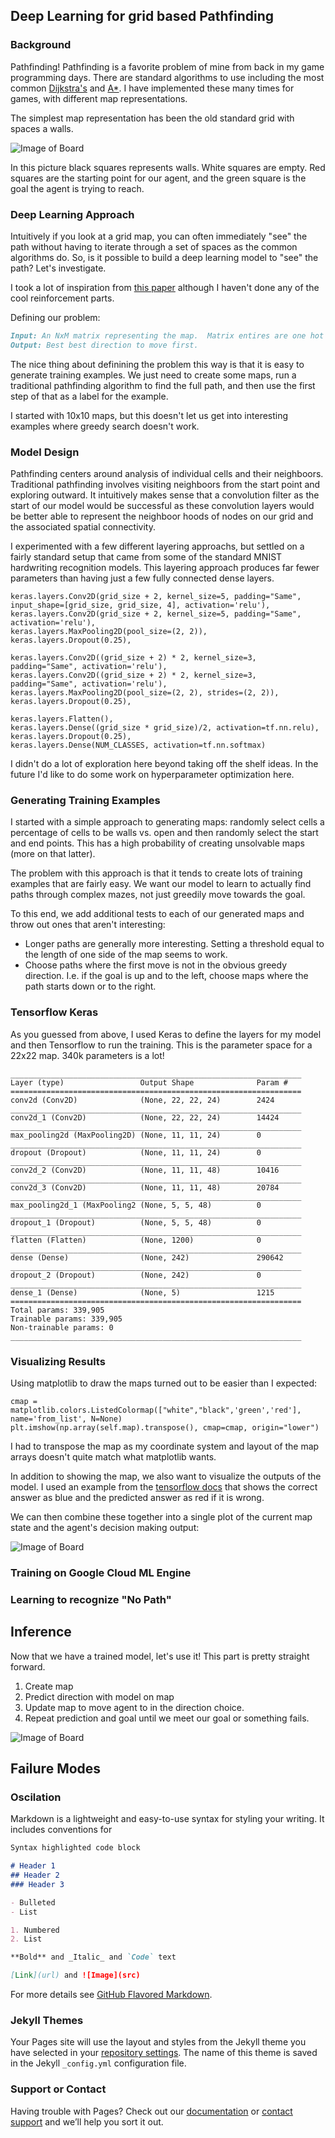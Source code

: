 ## Deep Learning for grid based Pathfinding


### Background

Pathfinding!  Pathfinding is a favorite problem of mine from back in my game programming days.  There are standard algorithms to use including the most common [Dijkstra's](https://en.wikipedia.org/wiki/Dijkstra%27s_algorithm) and [A*](https://en.wikipedia.org/wiki/A*_search_algorithm).  I have implemented these many times for games, with different map representations.

The simplest map representation has been the old standard grid with spaces a walls.

![Image of Board](/docimg/fullpath.gif)

In this picture black squares represents walls.  White squares are empty.  Red squares are the starting point for our agent, and the green square is the goal the agent is trying to reach.

### Deep Learning Approach

Intuitively if you look at a grid map, you can often immediately "see" the path without having to iterate through a set of spaces as the common algorithms do.  So, is it possible to build a deep learning model to "see" the path?  Let's investigate.

I took a lot of inspiration from [this paper](https://www.sciencedirect.com/science/article/pii/S1877050918300553) although I haven't done any of the cool reinforcement parts.

Defining our problem:

```markdown
Input: An NxM matrix representing the map.  Matrix entires are one hot vectors indicating empty, wall, agent, or goal.
Output: Best best direction to move first.
```

The nice thing about definining the problem this way is that it is easy to generate training examples.  We just need to create some maps, run a traditional pathfinding algorithm to find the full path, and then use the first step of that as a label for the example.

I started with 10x10 maps, but this doesn't let us get into interesting examples where greedy search doesn't work.

### Model Design

Pathfinding centers around analysis of individual cells and their neighboors.  Traditional pathfinding involves visiting neighboors from the start point and exploring outward.  It intuitively makes sense that a convolution filter as the start of our model would be successful as these convolution layers would be better able to represent the neighboor hoods of nodes on our grid and the associated spatial connectivity.

I experimented with a few different layering approachs, but settled on a fairly standard setup that came from some of the standard MNIST hardwriting recognition models.  This layering approach produces far fewer parameters than having just a few fully connected dense layers.

```
keras.layers.Conv2D(grid_size + 2, kernel_size=5, padding="Same", input_shape=[grid_size, grid_size, 4], activation='relu'),
keras.layers.Conv2D(grid_size + 2, kernel_size=5, padding="Same", activation='relu'),
keras.layers.MaxPooling2D(pool_size=(2, 2)),
keras.layers.Dropout(0.25),

keras.layers.Conv2D((grid_size + 2) * 2, kernel_size=3, padding="Same", activation='relu'),
keras.layers.Conv2D((grid_size + 2) * 2, kernel_size=3, padding="Same", activation='relu'),
keras.layers.MaxPooling2D(pool_size=(2, 2), strides=(2, 2)),
keras.layers.Dropout(0.25),

keras.layers.Flatten(),
keras.layers.Dense((grid_size * grid_size)/2, activation=tf.nn.relu),
keras.layers.Dropout(0.25), 
keras.layers.Dense(NUM_CLASSES, activation=tf.nn.softmax)
```

I didn't do a lot of exploration here beyond taking off the shelf ideas.  In the future I'd like to do some work on hyperparameter optimization here.

### Generating Training Examples

I started with a simple approach to generating maps: randomly select cells a percentage of cells to be walls vs. open and then randomly select the start and end points.  This has a high probability of creating unsolvable maps (more on that latter).  

The problem with this approach is that it tends to create lots of training examples that are fairly easy.  We want our model to learn to actually find paths through complex mazes, not just greedily move towards the goal. 

To this end, we add additional tests to each of our generated maps and throw out ones that aren't interesting:
- Longer paths are generally more interesting.  Setting a threshold equal to the length of one side of the map seems to work.
- Choose paths where the first move is not in the obvious greedy direction.  I.e. if the goal is up and to the left, choose maps where the path starts down or to the right.

### Tensorflow Keras 

As you guessed from above, I used Keras to define the layers for my model and then Tensorflow to run the training.
This is the parameter space for a 22x22 map.  340k parameters is a lot!

```
_________________________________________________________________
Layer (type)                 Output Shape              Param #
=================================================================
conv2d (Conv2D)              (None, 22, 22, 24)        2424
_________________________________________________________________
conv2d_1 (Conv2D)            (None, 22, 22, 24)        14424
_________________________________________________________________
max_pooling2d (MaxPooling2D) (None, 11, 11, 24)        0
_________________________________________________________________
dropout (Dropout)            (None, 11, 11, 24)        0
_________________________________________________________________
conv2d_2 (Conv2D)            (None, 11, 11, 48)        10416
_________________________________________________________________
conv2d_3 (Conv2D)            (None, 11, 11, 48)        20784
_________________________________________________________________
max_pooling2d_1 (MaxPooling2 (None, 5, 5, 48)          0
_________________________________________________________________
dropout_1 (Dropout)          (None, 5, 5, 48)          0
_________________________________________________________________
flatten (Flatten)            (None, 1200)              0
_________________________________________________________________
dense (Dense)                (None, 242)               290642
_________________________________________________________________
dropout_2 (Dropout)          (None, 242)               0
_________________________________________________________________
dense_1 (Dense)              (None, 5)                 1215
=================================================================
Total params: 339,905
Trainable params: 339,905
Non-trainable params: 0
_________________________________________________________________
```

### Visualizing Results

Using matplotlib to draw the maps turned out to be easier than I expected:

```
cmap = matplotlib.colors.ListedColormap(["white","black",'green','red'], name='from_list', N=None)
plt.imshow(np.array(self.map).transpose(), cmap=cmap, origin="lower")
```
I had to transpose the map as my coordinate system and layout of the map arrays doesn't quite match what matplotlib wants.

In addition to showing the map, we also want to visualize the outputs of the model.  I used an example from the [tensorflow docs](https://www.tensorflow.org/tutorials/keras/basic_classification) that shows the correct answer as blue and the predicted answer as red if it is wrong.

We can then combine these together into a single plot of the current map state and the agent's decision making output:

![Image of Board](/docimg/mapandprediction.png)

### Training on Google Cloud ML Engine

### Learning to recognize "No Path" 

## Inference

Now that we have a trained model, let's use it!  This part is pretty straight forward.

1.  Create map
2.  Predict direction with model on map
3.  Update map to move agent to in the direction choice.
4.  Repeat prediction and goal until we meet our goal or something fails.

![Image of Board](/docimg/fullpath.gif)

## Failure Modes

### Oscilation

Markdown is a lightweight and easy-to-use syntax for styling your writing. It includes conventions for

```markdown
Syntax highlighted code block

# Header 1
## Header 2
### Header 3

- Bulleted
- List

1. Numbered
2. List

**Bold** and _Italic_ and `Code` text

[Link](url) and ![Image](src)
```

For more details see [GitHub Flavored Markdown](https://guides.github.com/features/mastering-markdown/).

### Jekyll Themes

Your Pages site will use the layout and styles from the Jekyll theme you have selected in your [repository settings](https://github.com/tstanis/learn_map/settings). The name of this theme is saved in the Jekyll `_config.yml` configuration file.

### Support or Contact

Having trouble with Pages? Check out our [documentation](https://help.github.com/categories/github-pages-basics/) or [contact support](https://github.com/contact) and we’ll help you sort it out.
